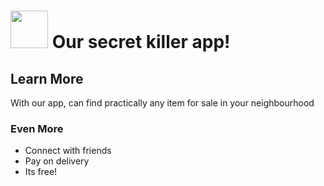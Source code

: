 # <a href='http://etalopo.com'><img src='https://images.app.goo.gl/8nFVWRQbbQEfNCcf8' height='60'/></a> Our secret killer app!

## Learn More
With our app, can find practically any item for sale in your neighbourhood

### Even More
- Connect with friends
- Pay on delivery
- Its free!
